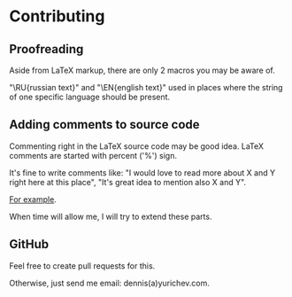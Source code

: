 ﻿Contributing
============

Proofreading
------------

Aside from LaTeX markup, there are only 2 macros you may be aware of.

"\RU{russian text}" and "\EN{english text}" used in places where the string of one specific language should be present.

Adding comments to source code
------------------------------

Commenting right in the LaTeX source code may be good idea.
LaTeX comments are started with percent ('%') sign.

It's fine to write comments like:
"I would love to read more about X and Y right here at this place",
"It's great idea to mention also X and Y".

[For example](https://github.com/dennis714/RE-for-beginners/blob/b0fe5ef304fa3303c502c4f94ee147683a2ffb50/patterns/main.tex#L105).

When time will allow me, I will try to extend these parts.

GitHub
------
Feel free to create pull requests for this.

Otherwise, just send me email: dennis(a)yurichev.com.

